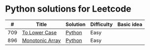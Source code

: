 # Python solutions for Leetcode

| # | Title | Solution | Difficulty | Basic idea |
|---| ----- | -------- | ---------- | ---------- |
| 709 | [To Lower Case](https://leetcode.com/problems/to-lower-case/description/) | [Python]() | Easy | |
| 896 | [Monotonic Array](https://leetcode.com/problems/monotonic-array/description/) | [Python]() | Easy | |